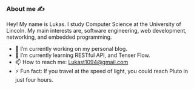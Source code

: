 ### About me :writing_hand:

Hey! My name is Lukas. I study Computer Science at the University of Lincoln. My main interests are, software engineering, web development, networking, and embedded programming.

- 🔭 I’m currently working on my personal blog.
- 🌱 I’m currently learning RESTful API, and Tenser Flow.
- 📫 How to reach me: Lukast1094@gmail.com
- ⚡ Fun fact: If you travel at the speed of light, you could reach Pluto in just four hours.

